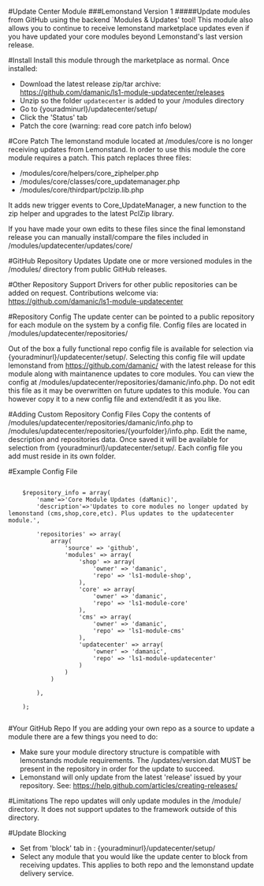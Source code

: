 #Update Center Module
###Lemonstand Version 1
#####Update modules from GitHub using the backend `Modules & Updates' tool! 
This module also allows you to continue to receive lemonstand marketplace updates even if you have updated your core modules beyond Lemonstand's last version release.

#Install
Install this module through the marketplace as normal. Once installed:

- Download the latest release zip/tar archive: https://github.com/damanic/ls1-module-updatecenter/releases
- Unzip so the folder `updatecenter` is added to your /modules directory
- Go to {youradminurl}/updatecenter/setup/
- Click the 'Status' tab
- Patch the core (warning: read core patch info below)

#Core Patch
The lemonstand module located at /modules/core is no longer receiving updates from Lemonstand. In order to use this module the core module requires a patch. This patch replaces three files:

- /modules/core/helpers/core_ziphelper.php
- /modules/core/classes/core_updatemanager.php
- /modules/core/thirdpart/pclzip.lib.php

It adds new trigger events to Core_UpdateManager, a new function to the zip helper and upgrades to the latest PclZip library.

If you have made your own edits to these files since the final lemonstand release you can manually install/compare the files included in /modules/updatecenter/updates/core/

#GitHub Repository Updates
Update one or more versioned modules in the /modules/ directory from public GitHub releases.

#Other Repository Support
Drivers for other public repositories can be added on request. Contributions welcome via:  https://github.com/damanic/ls1-module-updatecenter

#Repository Config
The update center can be pointed to a public repository for each module on the system by a config file. Config files are  located in /modules/updatecenter/repositories/

Out of the box a fully functional repo config file is available for selection via {youradminurl}/updatecenter/setup/.  Selecting this config file will update lemonstand from https://github.com/damanic/ with the latest release for this module along with maintanence updates to core modules.  You can view the config at /modules/updatecenter/repositories/damanic/info.php.  Do not edit this file as it may be overwritten on future updates to this module.  You can however copy it to a new config file and extend/edit it as you like.
 
#Adding Custom Repository Config Files
Copy the contents of /modules/updatecenter/repositories/damanic/info.php to /modules/updatecenter/repositories/{yourfolder}/info.php.  Edit the name, description and repositories data.  Once saved it will be available for selection from {youradminurl}/updatecenter/setup/. Each config file you add must reside in its own folder.

#Example Config File
```

	$repository_info = array(
		'name'=>'Core Module Updates (daManic)',
		'description'=>'Updates to core modules no longer updated by lemonstand (cms,shop,core,etc). Plus updates to the updatecenter module.',

		'repositories' => array(
			array(
				'source' =>	'github',
				'modules' => array(
					'shop' => array(
						'owner' => 'damanic',
						'repo' => 'ls1-module-shop',
					),
					'core' => array(
						'owner' => 'damanic',
						'repo' => 'ls1-module-core'
					),
					'cms' => array(
						'owner' => 'damanic',
						'repo' => 'ls1-module-cms'
					),
					'updatecenter' => array(
						'owner' => 'damanic',
						'repo' => 'ls1-module-updatecenter'
					)
				)
			)

		),

	);
	
```

#Your GitHub Repo
If you are adding your own repo as a source to update a module there are a few things you need to do:

- Make sure your module directory structure is compatible with lemonstands module requirements. The /updates/version.dat MUST be present in the repository in order for the update to succeed.
- Lemonstand will only update from the latest  'release' issued by your repository. See: https://help.github.com/articles/creating-releases/
 
#Limitations
The repo updates will only update modules in the /module/ directory. It does not support updates to the framework outside of this directory.
 
#Update Blocking
- Set from 'block' tab in :  {youradminurl}/updatecenter/setup/
- Select any module that you would like the update center to block from receiving updates. This applies to both repo and the lemonstand update delivery service.
